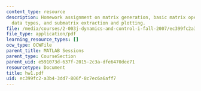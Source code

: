 ```yaml
---
content_type: resource
description: Homework assignment on matrix generation, basic matrix operations, understanding
  data types, and submatrix extraction and plotting.
file: /media/courses/2-003j-dynamics-and-control-i-fall-2007/ec399fc2a3b43dd7806f8c7ec6a6aff7_hw1.pdf
file_type: application/pdf
learning_resource_types: []
ocw_type: OCWFile
parent_title: MATLAB Sessions
parent_type: CourseSection
parent_uid: e591073d-637f-2015-2c3a-dfe6470dee71
resourcetype: Document
title: hw1.pdf
uid: ec399fc2-a3b4-3dd7-806f-8c7ec6a6aff7
---
```

